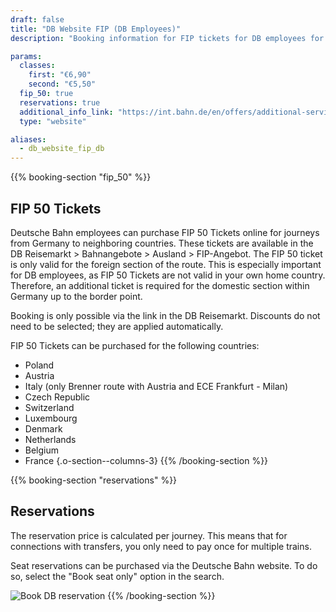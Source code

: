 ```yaml
---
draft: false
title: "DB Website FIP (DB Employees)"
description: "Booking information for FIP tickets for DB employees for neighboring countries of Germany"

params:
  classes:
    first: "€6,90"
    second: "€5,50"
  fip_50: true
  reservations: true
  additional_info_link: "https://int.bahn.de/en/offers/additional-services/seat-reservation"
  type: "website"

aliases:
  - db_website_fip_db
---
```


{{% booking-section "fip_50" %}}

## FIP 50 Tickets

Deutsche Bahn employees can purchase FIP 50 Tickets online for journeys from Germany to neighboring countries. These tickets are available in the DB Reisemarkt > Bahnangebote > Ausland > FIP-Angebot. The FIP 50 ticket is only valid for the foreign section of the route. This is especially important for DB employees, as FIP 50 Tickets are not valid in your own home country. Therefore, an additional ticket is required for the domestic section within Germany up to the border point.

Booking is only possible via the link in the DB Reisemarkt. Discounts do not need to be selected; they are applied automatically.

FIP 50 Tickets can be purchased for the following countries:

- Poland
- Austria
- Italy (only Brenner route with Austria and ECE Frankfurt - Milan)
- Czech Republic
- Switzerland
- Luxembourg
- Denmark
- Netherlands
- Belgium
- France
  {.o-section--columns-3}
  {{% /booking-section %}}

{{% booking-section "reservations" %}}

## Reservations

The reservation price is calculated per journey. This means that for connections with transfers, you only need to pay once for multiple trains.

Seat reservations can be purchased via the Deutsche Bahn website. To do so, select the "Book seat only" option in the search.

![Book DB reservation](db_reservation.webp)
{{% /booking-section %}}
